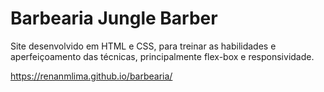 # Barbearia Jungle Barber
Site desenvolvido em HTML e CSS, para treinar as habilidades e aperfeiçoamento das técnicas, principalmente flex-box e responsividade.

https://renanmlima.github.io/barbearia/
